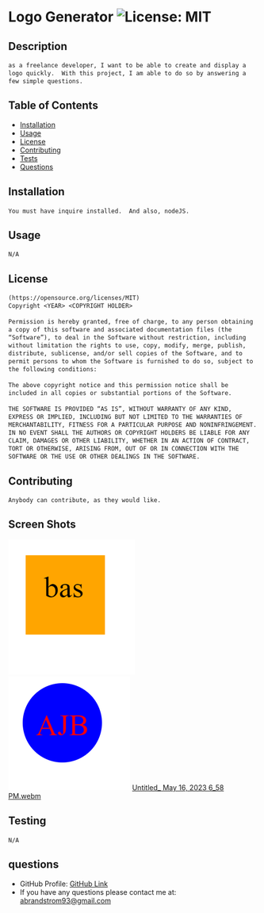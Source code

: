 # Logo Generator ![License: MIT](https://img.shields.io/badge/License-MIT-yellow.svg)


  ## Description
    as a freelance developer, I want to be able to create and display a logo quickly.  With this project, I am able to do so by answering a few simple questions. 

  ## Table of Contents 
   - [Installation](#installation)
   - [Usage](#usage)
   - [License](#license)
   - [Contributing](#contributing)
   - [Tests](#tests)
   - [Questions](#questions)  

  ## Installation
    You must have inquire installed.  And also, nodeJS.
    
  ## Usage
    N/A  

  ## License
    (https://opensource.org/licenses/MIT)
    Copyright <YEAR> <COPYRIGHT HOLDER>

    Permission is hereby granted, free of charge, to any person obtaining a copy of this software and associated documentation files (the “Software”), to deal in the Software without restriction, including without limitation the rights to use, copy, modify, merge, publish, distribute, sublicense, and/or sell copies of the Software, and to permit persons to whom the Software is furnished to do so, subject to the following conditions:
    
    The above copyright notice and this permission notice shall be included in all copies or substantial portions of the Software.
    
    THE SOFTWARE IS PROVIDED “AS IS”, WITHOUT WARRANTY OF ANY KIND, EXPRESS OR IMPLIED, INCLUDING BUT NOT LIMITED TO THE WARRANTIES OF MERCHANTABILITY, FITNESS FOR A PARTICULAR PURPOSE AND NONINFRINGEMENT. IN NO EVENT SHALL THE AUTHORS OR COPYRIGHT HOLDERS BE LIABLE FOR ANY CLAIM, DAMAGES OR OTHER LIABILITY, WHETHER IN AN ACTION OF CONTRACT, TORT OR OTHERWISE, ARISING FROM, OUT OF OR IN CONNECTION WITH THE SOFTWARE OR THE USE OR OTHER DEALINGS IN THE SOFTWARE.
  
  

  ## Contributing
    Anybody can contribute, as they would like.

  ## Screen Shots
  ![ScreenShot](./examples/assets/homework-5-16.png)
  ![ScreenShot](./examples/assets/Screenshot%202023-05-16%20184248.png)
  [Untitled_ May 16, 2023 6_58 PM.webm](https://github.com/abrand93/SVG-Logo-Maker/assets/125417439/bed92283-ff43-4303-ae2b-82817cb4391e)
  ## Testing
    N/A   

  ## questions 
  * GitHub Profile: [GitHub Link](https://github.com/abrand93)
  *  If you have any questions please contact me at: abrandstrom93@gmail.com

